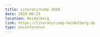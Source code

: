 ```yaml
---
title: LiteraturCamp 2018
date: 2018-06-23
location: Heidelberg
link: https://literaturcamp-heidelberg.de
type: unconference
---
```

